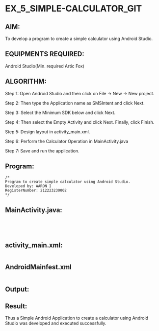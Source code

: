 # EX_5_SIMPLE-CALCULATOR_GIT


## AIM:
To develop a program to create a simple calculator using Android Studio.

## EQUIPMENTS REQUIRED:

Android Studio(Min. required Artic Fox)


## ALGORITHM:
Step 1: Open Android Studio and then click on File -> New -> New project.

Step 2: Then type the Application name as SMSIntent and click Next.

Step 3: Select the Minimum SDK below and click Next.

Step 4: Then select the Empty Activity and click Next. Finally, click Finish.

Step 5: Design layout in activity_main.xml.

Step 6: Perform the Calculator Operation in MainActivity.java

Step 7: Save and run the application.


## Program:
 ```
/*
Program to create simple calculator using Android Studio.
Developed by: AARON I
RegisterNumber: 212223230002
*/
```

## MainActivity.java:
```




```




## activity_main.xml:
```
```

## AndroidMainfest.xml
```
```
## Output:





## Result:
Thus a Simple Android Application to create a calculator using Android Studio was developed and executed successfully.

